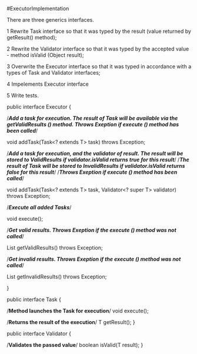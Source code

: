 #ExecutorImplementation

There are three generics interfaces.

1 Rewrite Task interface so that it was typed by the result (value returned by getResult() method);

2 Rewrite the Validator interface so that it was typed by the accepted value  - method isValid (Object result);

3 Overwrite the Executor interface so that it was typed in accordance with a types of Task and Validator interfaces;

4 Impelements Executor interface

5 Write tests.


public interface Executor<T> {

  /*****Add a task for execution. The result of Task will be 
  available via the getValidResults () method. Throws 
  Exeption if execute () method has been called*****/
  
  void addTask(Task<? extends T> task) throws Exception; 

  /*****Add a task for execution, and the validator of result. 
  The result will be stored to ValidResults if validator.isValid 
  returns true for this result*****/
  /*****The result of Task will be stored to InvalidResults if 
  validator.isValid returns false for this result*****/
  /*****Throws Exeption if execute () method has been called*****/
  
  void addTask(Task<? extends T> task, Validator<? super T> validator) throws Exception;
  
  /*****Execute all added Tasks*****/
  
  void execute();
  
  /*****Get valid results. Throws Exeption if the execute () 
  method was not called*****/
  
  List<T> getValidResults() throws Exception;
  
  /*****Get invalid results. Throws Exeption if the execute () 
  method was not called*****/
  
  List<T> getInvalidResults() throws Exception;
  
}

public interface Task<T> {
  
  /**Method launches the Task for execution**/
  void execute();
  
  /**Returns the result of the execution**/
  T getResult();
}

public interface Validator<T> {

  /**Validates the passed value**/
  boolean isValid(T result);
}

